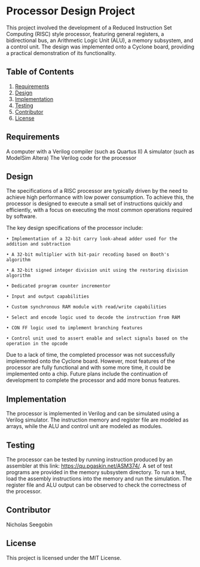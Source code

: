 # Processor Design Project
This project involved the development of a Reduced Instruction Set Computing (RISC) style processor, featuring general registers, a bidirectional bus, an Arithmetic Logic Unit (ALU), a memory subsystem, and a control unit. The design was implemented onto a Cyclone board, providing a practical demonstration of its functionality.

## Table of Contents
1. [Requirements](#requirements)
2. [Design](#design)
3. [Implementation](#implementation)
4. [Testing](#testing)
5. [Contributor](#contributor)
6. [License](#license)

## Requirements
A computer with a Verilog compiler (such as Quartus II)
A simulator (such as ModelSim Altera)
The Verilog code for the processor

## Design
The specifications of a RISC processor are typically driven by the need to achieve high performance with low power consumption. To achieve this, the processor is designed to execute a small set of instructions quickly and efficiently, with a focus on executing the most common operations required by software.

The key design specifications of the processor include:

    • Implementation of a 32-bit carry look-ahead adder used for the addition and subtraction

    • A 32-bit multiplier with bit-pair recoding based on Booth's algorithm

    • A 32-bit signed integer division unit using the restoring division algorithm

    • Dedicated program counter incrementor

    • Input and output capabilities

    • Custom synchronous RAM module with read/write capabilities

    • Select and encode logic used to decode the instruction from RAM

    • CON FF logic used to implement branching features

    • Control unit used to assert enable and select signals based on the operation in the opcode

Due to a lack of time, the completed processor was not successfully implemented onto the Cyclone  board. However, most features of the processor are fully functional and with some more time, it could be implemented onto a chip. Future plans include the continuation of development to complete the processor and add more bonus features.

## Implementation
The processor is implemented in Verilog and can be simulated using a Verilog simulator. The instruction memory and register file are modeled as arrays, while the ALU and control unit are modeled as modules.

## Testing
The processor can be tested by running instruction produced by an assembler at this link: https://qu.pgaskin.net/ASM374/. A set of test programs are provided in the memory subsystem directory. To run a test, load the assembly instructions into the memory and run the simulation. The register file and ALU output can be observed to check the correctness of the processor.

## Contributor
Nicholas Seegobin

## License
This project is licensed under the MIT License.
